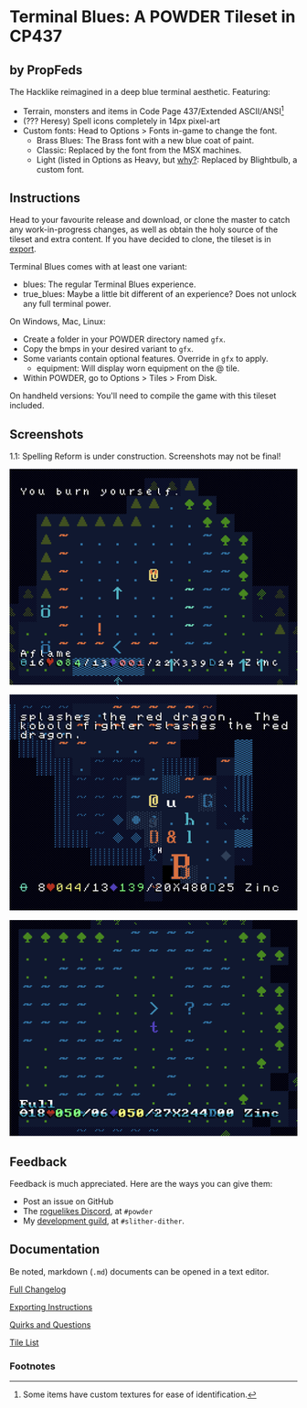 # Terminal Blues: A POWDER Tileset in CP437

## by PropFeds

The Hacklike reimagined in a deep blue terminal aesthetic. Featuring:

- Terrain, monsters and items in Code Page 437/Extended ASCII/ANSI[^1]
- (??? Heresy) Spell icons completely in 14px pixel-art
- Custom fonts: Head to Options > Fonts in-game to change the font.
  - Brass Blues: The Brass font with a new blue coat of paint.
  - Classic: Replaced by the font from the MSX machines.
  - Light (listed in Options as Heavy, but [why?](docs/quirks_questions.md?#the-reason-the-heavy-and-light-fonts-are-swapped): Replaced by Blightbulb, a custom font.

## Instructions

Head to your favourite release and download, or clone the master to catch any work-in-progress changes, as well as obtain the holy source of the tileset and extra content. If you have decided to clone, the tileset is in [export](export/).

Terminal Blues comes with at least one variant:

- blues: The regular Terminal Blues experience.
- true_blues: Maybe a little bit different of an experience? Does not unlock any full terminal power.

On Windows, Mac, Linux:

- Create a folder in your POWDER directory named `gfx`.
- Copy the bmps in your desired variant to `gfx`.
- Some variants contain optional features. Override in `gfx` to apply.
  - equipment: Will display worn equipment on the @ tile.
- Within POWDER, go to Options > Tiles > From Disk.

On handheld versions: You'll need to compile the game with this tileset included.

## Screenshots

1.1: Spelling Reform is under construction. Screenshots may not be final!

![Screenshot 0](extras/presskit/screenshot-0.png "Under Siege")

![Screenshot 1](extras/presskit/screenshot-1.png "The Big B")

![Screenshot 2](extras/presskit/screenshot-2.png "Space Odyssey")

## Feedback

Feedback is much appreciated. Here are the ways you can give them:

- Post an issue on GitHub
- The [roguelikes Discord](https://discord.gg/tJt4kMM), at `#powder`
- My [development guild](https://discord.gg/AxMZJyg), at `#slither-dither`.

## Documentation

Be noted, markdown (`.md`) documents can be opened in a text editor.

[Full Changelog](docs/changelog.md)

[Exporting Instructions](docs/exporting.md)

[Quirks and Questions](docs/quirks_questions.md)

[Tile List](docs/tilelist.md)

### Footnotes

[^1]: Some items have custom textures for ease of identification.
